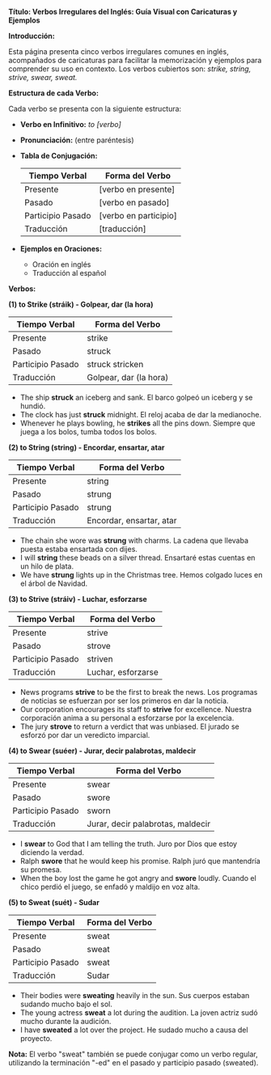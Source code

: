 

**Título: Verbos Irregulares del Inglés: Guía Visual con Caricaturas y Ejemplos**

**Introducción:**

Esta página presenta cinco verbos irregulares comunes en inglés, acompañados de caricaturas para facilitar la memorización y ejemplos para comprender su uso en contexto. Los verbos cubiertos son: *strike, string, strive, swear, sweat.*

**Estructura de cada Verbo:**

Cada verbo se presenta con la siguiente estructura:

*   **Verbo en Infinitivo:** *to [verbo]*
*   **Pronunciación:** (entre paréntesis)
*   **Tabla de Conjugación:**

    | Tiempo Verbal     | Forma del Verbo        |
    | ----------------- | ---------------------- |
    | Presente        | [verbo en presente]   |
    | Pasado            | [verbo en pasado]     |
    | Participio Pasado | [verbo en participio] |
    | Traducción        | [traducción]          |

*   **Ejemplos en Oraciones:**
    *   Oración en inglés
    *   Traducción al español

**Verbos:**

**(1) to Strike (stráik) - Golpear, dar (la hora)**

| Tiempo Verbal     | Forma del Verbo |
| ----------------- | --------------- |
| Presente        | strike         |
| Pasado            | struck         |
| Participio Pasado | struck stricken|
| Traducción        | Golpear, dar (la hora)          |

*   The ship **struck** an iceberg and sank.   El barco golpeó un iceberg y se hundió.
*   The clock has just **struck** midnight.   El reloj acaba de dar la medianoche.
*   Whenever he plays bowling, he **strikes** all the pins down.   Siempre que juega a los bolos, tumba todos los bolos.

**(2) to String (string) - Encordar, ensartar, atar**

| Tiempo Verbal     | Forma del Verbo |
| ----------------- | --------------- |
| Presente        | string         |
| Pasado            | strung         |
| Participio Pasado | strung         |
| Traducción        | Encordar, ensartar, atar          |

*   The chain she wore was **strung** with charms.   La cadena que llevaba puesta estaba ensartada con dijes.
*   I will **string** these beads on a silver thread.   Ensartaré estas cuentas en un hilo de plata.
*   We have **strung** lights up in the Christmas tree.   Hemos colgado luces en el árbol de Navidad.

**(3) to Strive (stráiv) - Luchar, esforzarse**

| Tiempo Verbal     | Forma del Verbo |
| ----------------- | --------------- |
| Presente        | strive         |
| Pasado            | strove         |
| Participio Pasado | striven        |
| Traducción        | Luchar, esforzarse          |

*   News programs **strive** to be the first to break the news.   Los programas de noticias se esfuerzan por ser los primeros en dar la noticia.
*   Our corporation encourages its staff to **strive** for excellence.   Nuestra corporación anima a su personal a esforzarse por la excelencia.
*   The jury **strove** to return a verdict that was unbiased.   El jurado se esforzó por dar un veredicto imparcial.

**(4) to Swear (suéer) - Jurar, decir palabrotas, maldecir**

| Tiempo Verbal     | Forma del Verbo |
| ----------------- | --------------- |
| Presente        | swear         |
| Pasado            | swore         |
| Participio Pasado | sworn         |
| Traducción        | Jurar, decir palabrotas, maldecir          |

*   I **swear** to God that I am telling the truth.   Juro por Dios que estoy diciendo la verdad.
*   Ralph **swore** that he would keep his promise.   Ralph juró que mantendría su promesa.
*   When the boy lost the game he got angry and **swore** loudly.   Cuando el chico perdió el juego, se enfadó y maldijo en voz alta.

**(5) to Sweat (suét) - Sudar**

| Tiempo Verbal     | Forma del Verbo |
| ----------------- | --------------- |
| Presente        | sweat         |
| Pasado            | sweat         |
| Participio Pasado | sweat         |
| Traducción        | Sudar         |

*   Their bodies were **sweating** heavily in the sun.   Sus cuerpos estaban sudando mucho bajo el sol.
*   The young actress **sweat** a lot during the audition.   La joven actriz sudó mucho durante la audición.
*   I have **sweated** a lot over the project.   He sudado mucho a causa del proyecto.

**Nota:** El verbo "sweat" también se puede conjugar como un verbo regular, utilizando la terminación "-ed" en el pasado y participio pasado (sweated).
